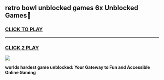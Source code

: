 
## retro bowl unblocked games 6x Unblocked Games👋
<h3>
<a href="https://premium.freeplayer.one?title=retro_bowl_unblocked_games_6x&ref=16F">CLICK TO PLAY</a></h3>
<hr>

<h3>
<a href="https://premium.freeplayer.one?title=retro_bowl_unblocked_games_6x&ref=16F">CLICK 2 PLAY</a>
  
</h3>

<a href="https://premium.freeplayer.one?title=retro_bowl_unblocked_games_6x&ref=16F/"><img src="https://clearcache.store/games.png"></a>


**worlds hardest game unblocked: Your Gateway to Fun and Accessible Online Gaming**

